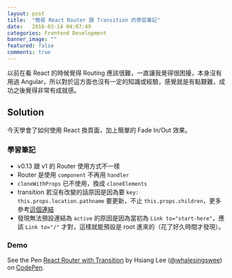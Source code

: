```yaml
---
layout: post
title:  "簡易 React Router 跟 Transition 的學習筆記"
date:   2016-03-14 04:07:49
categories: Frontend Development
banner_image: ""
featured: false
comments: true
---
```


以前在看 React 的時候覺得 Routing 應該很難，一直讓我覺得很困擾，本身沒有用過 Angular，所以對於這方面也沒有一定的知識或經驗，感覺就是有點艱難，成功之後覺得非常有成就感。

<!--more-->

## Solution

今天學會了如何使用 React 換頁面，加上簡單的 Fade In/Out 效果。

### 學習筆記

- v0.13 跟 v1 的 Router 使用方式不一樣
- Router 是使用 `component` 不再用 `handler`
- `cloneWithProps` 已不使用，換成 `cloneElements`
- transition 若沒有改變的話原因是因為要 `key: this.props.location.pathname` 要更新，不止 `this.props.children`，更多參考[這個連結](https://facebook.github.io/react/docs/top-level-api.html#react.cloneelement)
- 發現無法預設連結為 `active` 的原因是因為當初為 `Link to="start-here"`，應該 `Link to="/"` 才對，這樣就能預設是 root 進來的（花了好久時間才發現）。

### Demo
<p data-height="435" data-theme-id="0" data-slug-hash="JXJBvM" data-default-tab="result" data-user="whalesingswee" class="codepen">See the Pen <a href="http://codepen.io/whalesingswee/pen/JXJBvM/">React Router with Transition</a> by Hsiang Lee (<a href="http://codepen.io/whalesingswee">@whalesingswee</a>) on <a href="http://codepen.io">CodePen</a>.</p>
<script async src="//assets.codepen.io/assets/embed/ei.js"></script>